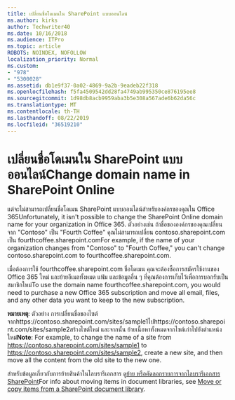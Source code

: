 ```yaml
---
title: เปลี่ยนชื่อโดเมนใน SharePoint แบบออนไลน์
ms.author: kirks
author: Techwriter40
ms.date: 10/16/2018
ms.audience: ITPro
ms.topic: article
ROBOTS: NOINDEX, NOFOLLOW
localization_priority: Normal
ms.custom:
- "978"
- "5300028"
ms.assetid: db1e9f37-0a02-4869-9a2b-9eadeb22f318
ms.openlocfilehash: f5fa4509542dd28fa4749ab995350ce876195ee8
ms.sourcegitcommit: 1d98db8acb9959aba3b5e308a567ade6b62da56c
ms.translationtype: MT
ms.contentlocale: th-TH
ms.lasthandoff: 08/22/2019
ms.locfileid: "36519210"
---
```

# <a name="change-domain-name-in-sharepoint-online"></a><span data-ttu-id="a01c7-102">เปลี่ยนชื่อโดเมนใน SharePoint แบบออนไลน์</span><span class="sxs-lookup"><span data-stu-id="a01c7-102">Change domain name in SharePoint Online</span></span>

<span data-ttu-id="a01c7-103">แต่จะไม่สามารถเปลี่ยนชื่อโดเมน SharePoint แบบออนไลน์สำหรับองค์กรของคุณใน Office 365</span><span class="sxs-lookup"><span data-stu-id="a01c7-103">Unfortunately, it isn't possible to change the SharePoint Online domain name for your organization in Office 365.</span></span> <span data-ttu-id="a01c7-104">ตัวอย่างเช่น ถ้าชื่อขององค์กรของคุณเปลี่ยนจาก "Contoso" เป็น "Fourth Coffee" คุณไม่สามารถเปลี่ยน contoso.sharepoint.com เป็น fourthcoffee.sharepoint.com</span><span class="sxs-lookup"><span data-stu-id="a01c7-104">For example, if the name of your organization changes from "Contoso" to "Fourth Coffee," you can't change contoso.sharepoint.com to fourthcoffee.sharepoint.com.</span></span>
  
<span data-ttu-id="a01c7-105">เมื่อต้องการใช้ fourthcoffee.sharepoint.com ชื่อโดเมน คุณจะต้องซื้อการสมัครใช้งานของ Office 365 ใหม่ และย้ายอีเมลทั้งหมด แฟ้ม และข้อมูลอื่น ๆ ที่คุณต้องการเก็บไว้เพื่อการบอกรับเป็นสมาชิกใหม่</span><span class="sxs-lookup"><span data-stu-id="a01c7-105">To use the domain name fourthcoffee.sharepoint.com, you would need to purchase a new Office 365 subscription and move all email, files, and any other data you want to keep to the new subscription.</span></span>
  
 <span data-ttu-id="a01c7-106">**หมายเหตุ**: ตัวอย่าง การเปลี่ยนชื่อของไซต์จากhttps://contoso.sharepoint.com/sites/sample1ไปhttps://contoso.sharepoint.com/sites/sample2สร้างไซต์ใหม่ และจากนั้น ย้ายเนื้อหาทั้งหมดจากไซต์เก่าไปยังตำแหน่งใหม่</span><span class="sxs-lookup"><span data-stu-id="a01c7-106">**Note**: For example, to change the name of a site from https://contoso.sharepoint.com/sites/sample1 to https://contoso.sharepoint.com/sites/sample2, create a new site, and then move all the content from the old site to the new one.</span></span>
  
<span data-ttu-id="a01c7-107">สำหรับข้อมูลเกี่ยวกับการย้ายสินค้าในไลบรารีเอกสาร ดู[ย้าย หรือคัดลอกรายการจากไลบรารีเอกสาร SharePoint](https://go.microsoft.com/fwlink/?linkid=2025831)</span><span class="sxs-lookup"><span data-stu-id="a01c7-107">For info about moving items in document libraries, see [Move or copy items from a SharePoint document library](https://go.microsoft.com/fwlink/?linkid=2025831).</span></span>
  